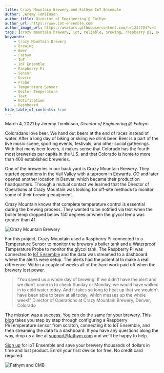 ```yaml
---
title: Crazy Mountain Brewery and Fathym IoT Ensemble
author: Jeremy Tomlinson
author_title: Director of Engineering @ Fathym
author_url: https://www.iot-ensemble.com
author_image_url: https://avatars.githubusercontent.com/u/1234704?v=4
tags: [crazy mountain brewery, iot, reliable, brewing, raspberry pi, sensors, dashboards, alerts]
keywords:
    - Crazy Mountain Brewery
    - Brewing
    - Beer
    - Fathym
    - IoT
    - IoT Ensemble
    - Raspberry Pi
    - Sensor
    - Device
    - Probe 
    - Temperature Sensor
    - Boiler Temperature
    - Text
    - Notification
    - Dashboard
hide_table_of_contents: true
---
```


March 4, 2021 by Jeremy Tomlinson, _Director of Engineering @ Fathym_

Coloradans love beer. We hand out beers at the end of races instead of water. After a long day of biking or skiing we drink beer. Beer is a part of the live music scene, sporting events, festivals, and other social gatherings. With that many beer lovers, it makes sense that Colorado has the fourth most breweries per capita in the U.S. and that Colorado is home to more than 400 established breweries.

One of the breweries in our back yard is Crazy Mountain Brewery. They started operations in the Vail Valley with a taproom in Edwards, CO and later opened another location in Denver, which became their production headquarters. Through a mutual contact we learned that the Director of Operations at Crazy Mountain was looking for off-site methods to monitor some of their brewing equipment.

Crazy Mountain knows that complete temperature control is essential during the brewing process. They wanted to be notified via text when the boiler temp dropped below 150 degrees or when the glycol temp was greater than 41.

![Crazy Mountain Brewery](https://www.iot-ensemble.com/img/screenshots/cmb-tanks.jpg)

For this project, Crazy Mountain used a Raspberry Pi connected to a Temperature Sensor to monitor the brewery's boiler tank and a Waterproof Temperature Probe to monitor the glycol tank. The Raspberry Pi was connected to [IoT Ensemble](https://www.iot-ensemble.com) and the data was streamed to a dashboard where the alerts were setup. The alerts had the potential to make a real difference. Within a couple of weeks all of the hard work paid off when the brewery lost power.

> "You saved us a whole day of brewing! If we didn’t have the alert and we didn’t come in to check Sunday or Monday, we would have walked in to cold water today. And it takes so long to heat up that we wouldn’t have been able to brew at all today, which messes up the whole week!"
> Director of Operations at Crazy Mountain Brewery, Denver, Colorado

The mission was a success. You can do the same for your brewery. [This blog](https://www.iot-ensemble.com/blog/raspberry-pi-dht11-node-red-iot-ensemble-power-bi) takes you step by step through configuring a Raspberry Pi/Temperature sensor from scratch, connecting it to IoT Ensemble, and then streaming the data to a dashboard. If you have any questions along the way, drop us a line at support@fathym.com and we'll be happy to help.

[Sign up](https://www.iot-ensemble.com/dashboard) for IoT Ensemble and save your brewery thousands of dollars in time and lost product. Enroll your first device for free. No credit card required.

![Fathym and CMB](https://www.iot-ensemble.com/img/screenshots/crazy-mountain-brewery.jpg)
